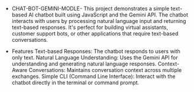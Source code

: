 * CHAT-BOT-GEMINI-MODLE-
This project demonstrates a simple text-based AI chatbot built using JavaScript and the Gemini API. The chatbot interacts with users by processing natural language input and returning text-based responses. It's perfect for building virtual assistants, customer support bots, or other applications that require text-based conversations.

* Features
Text-based Responses: The chatbot responds to users with only text.
Natural Language Understanding: Uses the Gemini API for understanding and generating natural language responses.
Context-Aware Conversations: Maintains conversation context across multiple exchanges.
Simple CLI (Command Line Interface): Interact with the chatbot directly in the terminal or command prompt.

